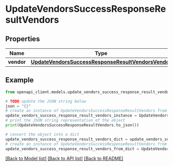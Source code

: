# UpdateVendorsSuccessResponseResultVendors


## Properties

Name | Type | Description | Notes
------------ | ------------- | ------------- | -------------
**vendor** | [**UpdateVendorsSuccessResponseResultVendorsVendor**](UpdateVendorsSuccessResponseResultVendorsVendor.md) |  | [optional] 

## Example

```python
from openapi_client.models.update_vendors_success_response_result_vendors import UpdateVendorsSuccessResponseResultVendors

# TODO update the JSON string below
json = "{}"
# create an instance of UpdateVendorsSuccessResponseResultVendors from a JSON string
update_vendors_success_response_result_vendors_instance = UpdateVendorsSuccessResponseResultVendors.from_json(json)
# print the JSON string representation of the object
print(UpdateVendorsSuccessResponseResultVendors.to_json())

# convert the object into a dict
update_vendors_success_response_result_vendors_dict = update_vendors_success_response_result_vendors_instance.to_dict()
# create an instance of UpdateVendorsSuccessResponseResultVendors from a dict
update_vendors_success_response_result_vendors_from_dict = UpdateVendorsSuccessResponseResultVendors.from_dict(update_vendors_success_response_result_vendors_dict)
```
[[Back to Model list]](../README.md#documentation-for-models) [[Back to API list]](../README.md#documentation-for-api-endpoints) [[Back to README]](../README.md)


